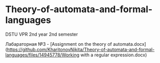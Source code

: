 # Theory-of-automata-and-formal-languages
DSTU VPR 2nd year 2nd semester


Лабараторная №3 - [Assignment on the theory of automata.docx](https://github.com/KharitonovNikita/Theory-of-automata-and-formal-languages/files/14945778/Working with a regular expression.docx)

